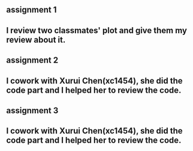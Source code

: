 

## assignment 1 

## I review two classmates' plot and give them my review about it.

## assignment 2

## I cowork with Xurui Chen(xc1454), she did the code part and I helped her to review the code.

## assignment 3

## I cowork with Xurui Chen(xc1454), she did the code part and I helped her to review the code.
